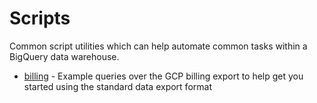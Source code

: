 # Scripts

Common script utilities which can help automate common tasks within a BigQuery data warehouse.

* [billing](/scripts/billing) - Example queries over the GCP billing export to help get you started using the standard data export format
